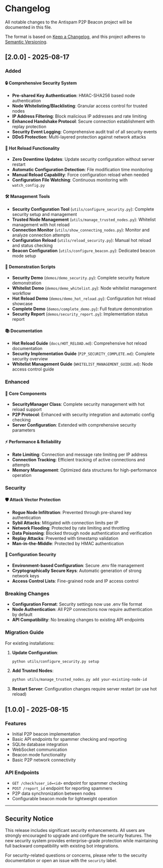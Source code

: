 # Changelog

All notable changes to the Antispam P2P Beacon project will be documented in this file.

The format is based on [Keep a Changelog](https://keepachangelog.com/en/1.0.0/),
and this project adheres to [Semantic Versioning](https://semver.org/spec/v2.0.0.html).

## [2.0.0] - 2025-08-17

### Added

#### 🔒 Comprehensive Security System

- **Pre-shared Key Authentication**: HMAC-SHA256 based node authentication
- **Node Whitelisting/Blacklisting**: Granular access control for trusted nodes
- **IP Address Filtering**: Block malicious IP addresses and rate limiting
- **Enhanced Handshake Protocol**: Secure connection establishment with replay protection
- **Security Event Logging**: Comprehensive audit trail of all security events
- **DDoS Protection**: Multi-layered protection against network attacks

#### 🔄 Hot Reload Functionality

- **Zero Downtime Updates**: Update security configuration without server restart
- **Automatic Configuration Detection**: File modification time monitoring
- **Manual Reload Capability**: Force configuration reload when needed
- **Configuration File Watching**: Continuous monitoring with `watch_config.py`

#### 🛠️ Management Tools

- **Security Configuration Tool** (`utils/configure_security.py`): Complete security setup and management
- **Trusted Node Management** (`utils/manage_trusted_nodes.py`): Whitelist management with hot reload
- **Connection Monitor** (`utils/show_connecting_nodes.py`): Monitor and analyze connection attempts
- **Configuration Reload** (`utils/reload_security.py`): Manual hot reload and status checking
- **Beacon Configuration** (`utils/configure_beacon.py`): Dedicated beacon mode setup

#### 🎯 Demonstration Scripts

- **Security Demo** (`demos/demo_security.py`): Complete security feature demonstration
- **Whitelist Demo** (`demos/demo_whitelist.py`): Node whitelist management workflow
- **Hot Reload Demo** (`demos/demo_hot_reload.py`): Configuration hot reload showcase
- **Complete Demo** (`demos/complete_demo.py`): Full feature demonstration
- **Security Report** (`demos/security_report.py`): Implementation status report

#### 📚 Documentation

- **Hot Reload Guide** (`docs/HOT_RELOAD.md`): Comprehensive hot reload documentation
- **Security Implementation Guide** (`P2P_SECURITY_COMPLETE.md`): Complete security overview
- **Whitelist Management Guide** (`WHITELIST_MANAGEMENT_GUIDE.md`): Node access control guide

### Enhanced

#### 🔧 Core Components

- **SecurityManager Class**: Complete security management with hot reload support
- **P2P Protocol**: Enhanced with security integration and automatic config checking
- **Server Configuration**: Extended with comprehensive security parameters

#### ⚡ Performance & Reliability

- **Rate Limiting**: Connection and message rate limiting per IP address
- **Connection Tracking**: Efficient tracking of active connections and attempts
- **Memory Management**: Optimized data structures for high-performance operation

### Security

#### 🛡️ Attack Vector Protection

- **Rogue Node Infiltration**: Prevented through pre-shared key authentication
- **Sybil Attacks**: Mitigated with connection limits per IP
- **Network Flooding**: Protected by rate limiting and throttling
- **Data Poisoning**: Blocked through node authentication and verification
- **Replay Attacks**: Prevented with timestamp validation
- **Man-in-the-Middle**: Protected by HMAC authentication

#### 🔐 Configuration Security

- **Environment-based Configuration**: Secure .env file management
- **Cryptographically Secure Keys**: Automatic generation of strong network keys
- **Access Control Lists**: Fine-grained node and IP access control

### Breaking Changes

- **Configuration Format**: Security settings now use .env file format
- **Node Authentication**: All P2P connections now require authentication by default
- **API Compatibility**: No breaking changes to existing API endpoints

### Migration Guide

For existing installations:

1. **Update Configuration**:

   ```bash
   python utils/configure_security.py setup
   ```

2. **Add Trusted Nodes**:

   ```bash
   python utils/manage_trusted_nodes.py add your-existing-node-id
   ```

3. **Restart Server**: Configuration changes require server restart (or use hot reload)

## [1.0.0] - 2025-08-15

### Features

- Initial P2P beacon implementation
- Basic API endpoints for spammer checking and reporting
- SQLite database integration
- WebSocket communication
- Beacon mode functionality
- Basic P2P network connectivity

### API Endpoints

- `GET /check?user_id=<id>` endpoint for spammer checking
- `POST /report_id` endpoint for reporting spammers
- P2P data synchronization between nodes
- Configurable beacon mode for lightweight operation

---

## Security Notice

This release includes significant security enhancements. All users are strongly encouraged to upgrade and configure the security features. The new security system provides enterprise-grade protection while maintaining full backward compatibility with existing bot integrations.

For security-related questions or concerns, please refer to the security documentation or open an issue with the `security` label.
